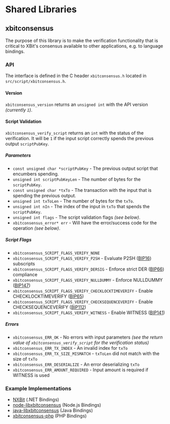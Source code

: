 Shared Libraries
================

## xbitconsensus

The purpose of this library is to make the verification functionality that is critical to XBit's consensus available to other applications, e.g. to language bindings.

### API

The interface is defined in the C header `xbitconsensus.h` located in `src/script/xbitconsensus.h`.

#### Version

`xbitconsensus_version` returns an `unsigned int` with the API version *(currently `1`)*.

#### Script Validation

`xbitconsensus_verify_script` returns an `int` with the status of the verification. It will be `1` if the input script correctly spends the previous output `scriptPubKey`.

##### Parameters
- `const unsigned char *scriptPubKey` - The previous output script that encumbers spending.
- `unsigned int scriptPubKeyLen` - The number of bytes for the `scriptPubKey`.
- `const unsigned char *txTo` - The transaction with the input that is spending the previous output.
- `unsigned int txToLen` - The number of bytes for the `txTo`.
- `unsigned int nIn` - The index of the input in `txTo` that spends the `scriptPubKey`.
- `unsigned int flags` - The script validation flags *(see below)*.
- `xbitconsensus_error* err` - Will have the error/success code for the operation *(see below)*.

##### Script Flags
- `xbitconsensus_SCRIPT_FLAGS_VERIFY_NONE`
- `xbitconsensus_SCRIPT_FLAGS_VERIFY_P2SH` - Evaluate P2SH ([BIP16](https://github.com/xbit/bips/blob/master/bip-0016.mediawiki)) subscripts
- `xbitconsensus_SCRIPT_FLAGS_VERIFY_DERSIG` - Enforce strict DER ([BIP66](https://github.com/xbit/bips/blob/master/bip-0066.mediawiki)) compliance
- `xbitconsensus_SCRIPT_FLAGS_VERIFY_NULLDUMMY` - Enforce NULLDUMMY ([BIP147](https://github.com/xbit/bips/blob/master/bip-0147.mediawiki))
- `xbitconsensus_SCRIPT_FLAGS_VERIFY_CHECKLOCKTIMEVERIFY` - Enable CHECKLOCKTIMEVERIFY ([BIP65](https://github.com/xbit/bips/blob/master/bip-0065.mediawiki))
- `xbitconsensus_SCRIPT_FLAGS_VERIFY_CHECKSEQUENCEVERIFY` - Enable CHECKSEQUENCEVERIFY ([BIP112](https://github.com/xbit/bips/blob/master/bip-0112.mediawiki))
- `xbitconsensus_SCRIPT_FLAGS_VERIFY_WITNESS` - Enable WITNESS ([BIP141](https://github.com/xbit/bips/blob/master/bip-0141.mediawiki))

##### Errors
- `xbitconsensus_ERR_OK` - No errors with input parameters *(see the return value of `xbitconsensus_verify_script` for the verification status)*
- `xbitconsensus_ERR_TX_INDEX` - An invalid index for `txTo`
- `xbitconsensus_ERR_TX_SIZE_MISMATCH` - `txToLen` did not match with the size of `txTo`
- `xbitconsensus_ERR_DESERIALIZE` - An error deserializing `txTo`
- `xbitconsensus_ERR_AMOUNT_REQUIRED` - Input amount is required if WITNESS is used

### Example Implementations
- [NXBit](https://github.com/NicolasDorier/NXBit/blob/master/NXBit/Script.cs#L814) (.NET Bindings)
- [node-libxbitconsensus](https://github.com/bitpay/node-libxbitconsensus) (Node.js Bindings)
- [java-libxbitconsensus](https://github.com/dexX7/java-libxbitconsensus) (Java Bindings)
- [xbitconsensus-php](https://github.com/Bit-Wasp/xbitconsensus-php) (PHP Bindings)

